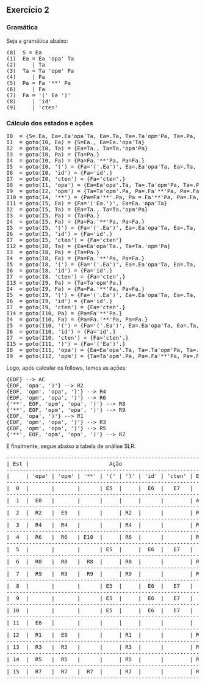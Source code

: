 ## Exercício 2

### Gramática

Seja a gramática abaixo:

<pre>
(0)  S = Ea 
(1)  Ea = Ea 'opa' Ta
(2)     | Ta
(3)  Ta = Ta 'opm' Pa
(4)     | Pa
(5)  Pa = Fa '**' Pa
(6)     | Fa
(7)  Fa = '(' Ea ')'
(8)     | 'id'
(9)     | 'cten'
</pre>

### Cálculo dos estados e ações

<pre>
I0  = {S=.Ea, Ea=.Ea'opa'Ta, Ea=.Ta, Ta=.Ta'opm'Pa, Ta=.Pa, Pa=.Fa'**'Pa, Pa=.Fa, Fa=.'('Ea')', Fa=.'id', Fa=.'cten'}
I1  = goto(I0, Ea) = {S=Ea., Ea=Ea.'opa'Ta} 
I2  = goto(I0, Ta) = {Ea=Ta., Ta=Ta.'opm'Pa}
I3  = goto(I0, Pa) = {Ta=Pa.}
I4  = goto(I0, Fa) = {Pa=Fa.'**'Pa, Pa=Fa.}
I5  = goto(I0, '(') = {Fa='('.Ea')', Ea=.Ea'opa'Ta, Ea=.Ta, Ta=.Ta'opm'Pa, Ta=.Pa, Pa=.Fa'**'Pa, Pa=.Fa, Fa=.'('Ea')', Fa=.'id', Fa=.'cten'}
I6  = goto(I0, 'id') = {Fa='id'.} 
I7  = goto(I0, 'cten') = {Fa='cten'.}
I8  = goto(I1, 'opa') = {Ea=Ea'opa'.Ta, Ta=.Ta'opm'Pa, Ta=.Pa, Pa=.Fa'**'Pa, Pa=.Fa, Fa=.'('Ea')', Fa=.'id', Fa=.'cten'}
I9  = goto(I2, 'opm') = {Ta=Ta'opm'.Pa, Pa=.Fa'**'Pa, Pa=.Fa, Fa=.'('Ea')', Fa=.'id', Fa=.'cten'}
I10 = goto(I4, '**') = {Pa=Fa'**'.Pa, Pa =.Fa'**'Pa, Pa=.Fa, Fa=.'('Ea')', Fa=.'id', Fa=.'cten'}
I11 = goto(I5, Ea) = {Fa='('Ea.')', Ea=Ea.'opa'Ta}
I2  = goto(I5, Ta) = {Ea=Ta., Ta=Ta.'opm'Pa} 
I3  = goto(I5, Pa) = {Ta=Pa.} 				 	
I4  = goto(I5, Fa) = {Pa=Fa.'**'Pa, Pa=Fa.}  	
I5  = goto(I5, '(') = {Fa='('.Ea')', Ea=.Ea'opa'Ta, Ea=.Ta, Ta=.Ta'opm'Pa, Ta=.Pa, Pa=.Fa'**'Pa, Pa=.Fa, Fa=.'('Ea')', Fa=.'id', Fa=.'cten'}
I6  = goto(I5, 'id') = {Fa='id'.} 			 	
I7  = goto(I5, 'cten') = {Fa='cten'} 		 	
I12 = goto(I8, Ta) = {Ea=Ea'opa'Ta., Ta=Ta.'opm'Pa}	  
I3  = goto(I8, Pa) = {Ta=Pa.} 				 	
I4  = goto(I8, Fa) = {Pa=Fa.'**'Pa, Pa=Fa.}  	
I5  = goto(I8, '(') = {Fa='('.Ea')', Ea=.Ea'opa'Ta, Ea=.Ta, Ta=.Ta'opm'Pa, Ta=.Pa, Pa=.Fa'**'Pa, Pa=.Fa, Fa=.'('Ea')', Fa=.'id', Fa=.'cten'}
I6  = goto(I8, 'id') = {Fa='id'.} 			 	
I7  = goto(I8. 'cten') = {Fa='cten'.} 		 	
I13 = goto(I9, Pa) = {Ta=Ta'opm'Pa.}
I4  = goto(I9, Fa) = {Pa=Fa.'**'Pa, Pa=Fa.}  
I5  = goto(I9, '(') = {Fa='('.Ea')', Ea=.Ea'opa'Ta, Ea=.Ta, Ta=.Ta'opm'Pa, Ta=.Pa, Pa=.Fa'**'Pa, Pa=.Fa, Fa=.'('Ea')', Fa=.'id', Fa=.'cten'} 
I6  = goto(I9, 'id') = {Fa='id'.} 			 	
I7  = goto(I9, 'cten') = {Fa='cten'.} 		 	
I14 = goto(I10, Pa) = {Pa=Fa'**'Pa.} 
I4  = goto(I10, Fa) = {Pa=Fa.'**'Pa, Pa=Fa.} 
I5  = goto(I10, '(') = {Fa='('.Ea')', Ea=.Ea'opa'Ta, Ea=.Ta, Ta=.Ta'opm'Pa, Ta=.Pa, Pa=.Fa'**'Pa, Pa=.Fa, Fa=.'('Ea')', Fa=.'id', Fa=.'cten'}
I6  = goto(I10, 'id') = {Fa='id'.} 			
I7  = goto(I10. 'cten') = {Fa='cten'.} 		 	
I15 = goto(I11, ')') = {Fa='('Ea')'.}
I8  = goto(I11, 'opa') = {Ea=Ea'opa'.Ta, Ta=.Ta'opm'Pa, Ta=.Pa, Pa=.Fa'**'Pa, Pa=.Fa, Fa=.'('Ea')', Fa=.'id', Fa=.'cten'}
I9  = goto(I12, 'opm') = {Ta=Ta'opm'.Pa, Pa=.Fa'**'Pa, Pa=.Fa, Fa=.'('Ea')', Fa=.'id', Fa=.'cten'}
</pre>

Logo, após calcular os follows, temos as ações:

<pre>
{EOF} --> AC  
{EOF, 'opa', ')'} --> R2
{EOF, 'opm', 'opa', ')'} --> R4
{EOF, 'opm', 'opa', ')'} --> R6
{'**', EOF, 'opm', 'opa', ')'} --> R8
{'**', EOF, 'opm', 'opa', ')'} --> R9
{EOF, 'opa', ')'} --> R1
{EOF, 'opm', 'opa', ')'} --> R3
{EOF, 'opm', 'opa', ')'} --> R5
{'**', EOF, 'opm', 'opa', ')'} --> R7
</pre>

E finalmente, segue abaixo a tabela de análise SLR:

<pre>
------------------------------------------------------------------------------------
| Est |                         Ação                           |     Transição     |
------------------------------------------------------------------------------------
|     | 'opa' | 'opm' | '**' | '(' | ')' | 'id' | 'cten' | EOF | Ea | Ta | Pa | Fa |
------------------------------------------------------------------------------------
|  0  |       |       |      | E5  |     |  E6  |   E7   |     | 1  | 2  | 3  | 4  |
------------------------------------------------------------------------------------
|  1  |  E8   |       |      |     |     |      |        | AC  |    |    |    |    |
------------------------------------------------------------------------------------
|  2  |  R2   |  E9   |      |     | R2  |      |        | R2  |    |    |    |    |
------------------------------------------------------------------------------------
|  3  |  R4   |  R4   |      |     | R4  |      |        | R4  |    |    |    |    |
------------------------------------------------------------------------------------
|  4  |  R6   |  R6   | E10  |     | R6  |      |        | R6  |    |    |    |    |
------------------------------------------------------------------------------------
|  5  |       |       |      | E5  |     |  E6  |   E7   |     | 11 | 2  | 3  | 4  |
------------------------------------------------------------------------------------
|  6  |  R8   |  R8   |  R8  |     | R8  |      |        | R8  |    |    |    |    |
------------------------------------------------------------------------------------
|  7  |  R9   |  R9   |  R9  |     | R9  |      |        | R9  |    |    |    |    |
------------------------------------------------------------------------------------
|  8  |       |       |      | E5  |     |  E6  |   E7   |     |    | 12 | 3  | 4  |
------------------------------------------------------------------------------------
|  9  |       |       |      | E5  |     |  E6  |   E7   |     |    |    | 13 | 4  |
------------------------------------------------------------------------------------
| 10  |       |       |      | E5  |     |  E6  |   E7   |     |    |    | 14 | 4  |
------------------------------------------------------------------------------------
| 11  |  E8   |       |      |     |     |      |        |     |    |    |    |    |
------------------------------------------------------------------------------------
| 12  |  R1   |  E9   |      |     | R1  |      |        | R1  |    |    |    |    |
------------------------------------------------------------------------------------
| 13  |  R3   |  R3   |      |     | R3  |      |        | R3  |    |    |    |    |
------------------------------------------------------------------------------------
| 14  |  R5   |  R5   |      |     | R5  |      |        | R5  |    |    |    |    |
------------------------------------------------------------------------------------
| 15  |  R7   |  R7   |  R7  |     | R7  |      |        | R7  |    |    |    |    |
------------------------------------------------------------------------------------
</pre>
